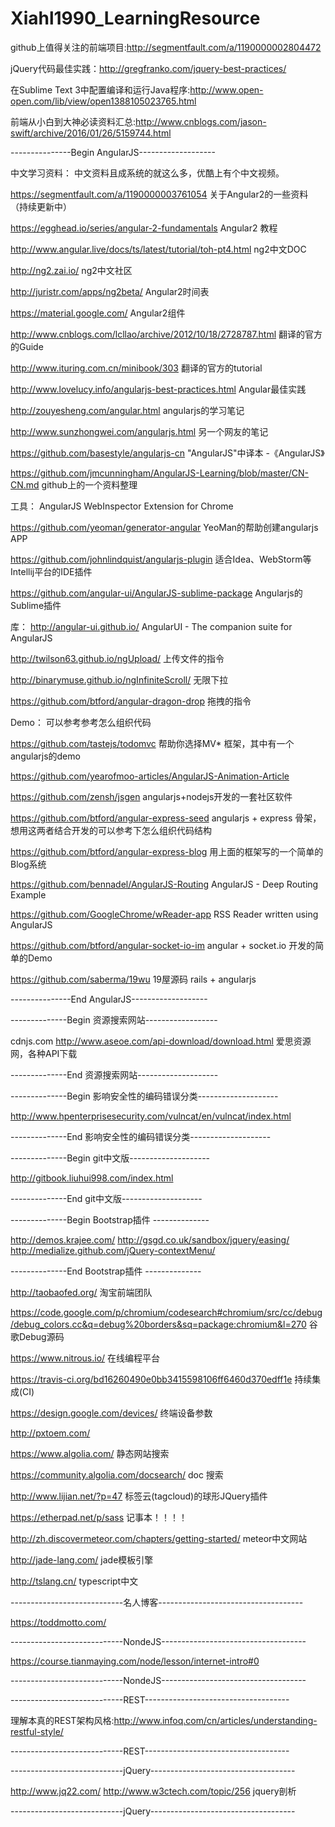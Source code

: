 # Xiahl1990_LearningResource
github上值得关注的前端项目:http://segmentfault.com/a/1190000002804472

jQuery代码最佳实践：http://gregfranko.com/jquery-best-practices/

在Sublime Text 3中配置编译和运行Java程序:http://www.open-open.com/lib/view/open1388105023765.html

前端从小白到大神必读资料汇总:http://www.cnblogs.com/jason-swift/archive/2016/01/26/5159744.html


---------------Begin AngularJS-------------------

中文学习资料：
中文资料且成系统的就这么多，优酷上有个中文视频。

https://segmentfault.com/a/1190000003761054   关于Angular2的一些资料（持续更新中）

https://egghead.io/series/angular-2-fundamentals  Angular2 教程

http://www.angular.live/docs/ts/latest/tutorial/toh-pt4.html ng2中文DOC

http://ng2.zai.io/ ng2中文社区

http://juristr.com/apps/ng2beta/ Angular2时间表

https://material.google.com/  Angular2组件

http://www.cnblogs.com/lcllao/archive/2012/10/18/2728787.html   翻译的官方的Guide

http://www.ituring.com.cn/minibook/303  翻译的官方的tutorial

http://www.lovelucy.info/angularjs-best-practices.html  Angular最佳实践

http://zouyesheng.com/angular.html  angularjs的学习笔记

http://www.sunzhongwei.com/angularjs.html 另一个网友的笔记

https://github.com/basestyle/angularjs-cn  "AngularJS"中译本 -《AngularJS》

https://github.com/jmcunningham/AngularJS-Learning/blob/master/CN-CN.md  github上的一个资料整理

工具：
AngularJS WebInspector Extension for Chrome

https://github.com/yeoman/generator-angular   YeoMan的帮助创建angularjs APP

https://github.com/johnlindquist/angularjs-plugin 适合Idea、WebStorm等Intellij平台的IDE插件

https://github.com/angular-ui/AngularJS-sublime-package  Angularjs的Sublime插件

库：
http://angular-ui.github.io/  AngularUI - The companion suite for AngularJS

http://twilson63.github.io/ngUpload/  上传文件的指令

http://binarymuse.github.io/ngInfiniteScroll/ 无限下拉

https://github.com/btford/angular-dragon-drop  拖拽的指令

 

Demo：
可以参考参考怎么组织代码

https://github.com/tastejs/todomvc   帮助你选择MV* 框架，其中有一个angularjs的demo

https://github.com/yearofmoo-articles/AngularJS-Animation-Article 

https://github.com/zensh/jsgen  angularjs+nodejs开发的一套社区软件

https://github.com/btford/angular-express-seed angularjs + express 骨架，想用这两者结合开发的可以参考下怎么组织代码结构

https://github.com/btford/angular-express-blog 用上面的框架写的一个简单的Blog系统

https://github.com/bennadel/AngularJS-Routing AngularJS - Deep Routing Example

https://github.com/GoogleChrome/wReader-app  RSS Reader written using AngularJS

https://github.com/btford/angular-socket-io-im  angular + socket.io 开发的简单的Demo

https://github.com/saberma/19wu 19屋源码 rails + angularjs

---------------End AngularJS-------------------


--------------Begin 资源搜索网站------------------

cdnjs.com 
http://www.aseoe.com/api-download/download.html  爱思资源网，各种API下载

--------------End 资源搜索网站--------------------


--------------Begin 影响安全性的编码错误分类--------------------

http://www.hpenterprisesecurity.com/vulncat/en/vulncat/index.html

--------------End   影响安全性的编码错误分类--------------------

--------------Begin git中文版--------------------

http://gitbook.liuhui998.com/index.html

--------------End git中文版--------------------

--------------Begin Bootstrap插件 --------------

http://demos.krajee.com/
http://gsgd.co.uk/sandbox/jquery/easing/
http://medialize.github.com/jQuery-contextMenu/

--------------End Bootstrap插件 --------------

http://taobaofed.org/  淘宝前端团队

https://code.google.com/p/chromium/codesearch#chromium/src/cc/debug/debug_colors.cc&q=debug%20borders&sq=package:chromium&l=270  谷歌Debug源码

https://www.nitrous.io/  在线编程平台

https://travis-ci.org/bd16260490e0bb3415598106ff6460d370edff1e   持续集成(CI)

https://design.google.com/devices/ 终端设备参数

http://pxtoem.com/

https://www.algolia.com/ 静态网站搜索

https://community.algolia.com/docsearch/ doc 搜索

http://www.lijian.net/?p=47 标签云(tagcloud)的球形JQuery插件 

https://etherpad.net/p/sass  记事本！！！！

http://zh.discovermeteor.com/chapters/getting-started/ meteor中文网站

http://jade-lang.com/ jade模板引擎

http://tslang.cn/ typescript中文

----------------------------名人博客------------------------------------

https://toddmotto.com/

----------------------------NondeJS------------------------------------

https://course.tianmaying.com/node/lesson/internet-intro#0

----------------------------NondeJS------------------------------------

----------------------------REST------------------------------------

理解本真的REST架构风格:http://www.infoq.com/cn/articles/understanding-restful-style/


----------------------------REST------------------------------------

----------------------------jQuery------------------------------------

http://www.jq22.com/
http://www.w3ctech.com/topic/256 jquery剖析

----------------------------jQuery------------------------------------
